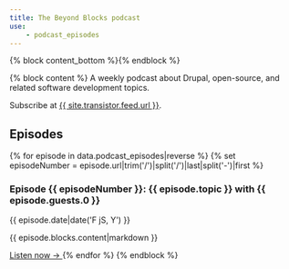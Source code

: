 ```yaml
---
title: The Beyond Blocks podcast
use:
    - podcast_episodes
---
```


{% block content_bottom %}{% endblock %}

{% block content %}
A weekly podcast about Drupal, open-source, and related software development topics.

Subscribe at <a href="{{ site.transistor.feed.url }}">{{ site.transistor.feed.url }}</a>.

## Episodes

{% for episode in data.podcast_episodes|reverse %}
  {% set episodeNumber = episode.url|trim('/')|split('/')|last|split('-')|first %}

  <h3>
    Episode {{ episodeNumber }}:
    {{ episode.topic }}
    with {{ episode.guests.0 }}
  </h3>

  <time datetime="{{ episode.date|date('Y-m-d') }}">{{ episode.date|date('F jS, Y') }}</time>

  {{ episode.blocks.content|markdown }}

  <a href="{{ episode.url|trim('/', 'right') }}" aria-label="Listen to episode {{ episodeNumber }}">
    Listen now
    &rarr;
  </a>
{% endfor %}
{% endblock %}
